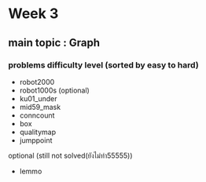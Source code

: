 # Week 3

## main topic : Graph

### problems difficulty level (sorted by easy to hard)

- robot2000 
- robot1000s (optional)
- ku01_under
- mid59_mask
- conncount
- box
- qualitymap
- jumppoint

optional (still not solved(ยังไม่ทำ55555))
- lemmo

